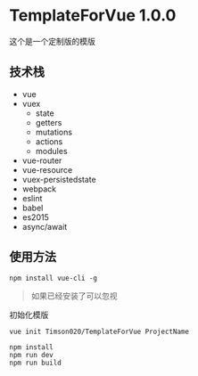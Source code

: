# TemplateForVue 1.0.0

这个是一个定制版的模版

## 技术栈
- vue
- vuex
	- state
	- getters
	- mutations
	- actions
	- modules
- vue-router
- vue-resource
- vuex-persistedstate
- webpack
- eslint
- babel
- es2015
- async/await

## 使用方法

```
npm install vue-cli -g
```
>如果已经安装了可以忽视

初始化模版
```
vue init Timson020/TemplateForVue ProjectName
```

```
npm install
npm run dev
npm run build
```

